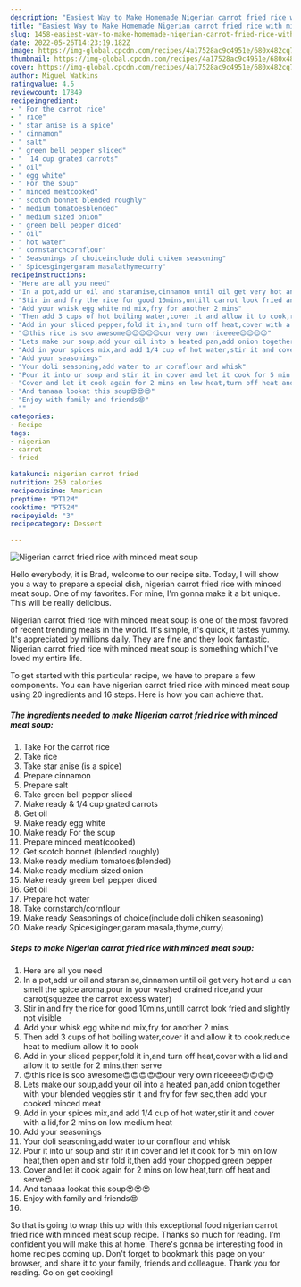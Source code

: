 ```yaml
---
description: "Easiest Way to Make Homemade Nigerian carrot fried rice with minced meat soup"
title: "Easiest Way to Make Homemade Nigerian carrot fried rice with minced meat soup"
slug: 1458-easiest-way-to-make-homemade-nigerian-carrot-fried-rice-with-minced-meat-soup
date: 2022-05-26T14:23:19.182Z
image: https://img-global.cpcdn.com/recipes/4a17528ac9c4951e/680x482cq70/nigerian-carrot-fried-rice-with-minced-meat-soup-recipe-main-photo.jpg
thumbnail: https://img-global.cpcdn.com/recipes/4a17528ac9c4951e/680x482cq70/nigerian-carrot-fried-rice-with-minced-meat-soup-recipe-main-photo.jpg
cover: https://img-global.cpcdn.com/recipes/4a17528ac9c4951e/680x482cq70/nigerian-carrot-fried-rice-with-minced-meat-soup-recipe-main-photo.jpg
author: Miguel Watkins
ratingvalue: 4.5
reviewcount: 17849
recipeingredient:
- " For the carrot rice"
- " rice"
- " star anise is a spice"
- " cinnamon"
- " salt"
- " green bell pepper sliced"
- "  14 cup grated carrots"
- " oil"
- " egg white"
- " For the soup"
- " minced meatcooked"
- " scotch bonnet blended roughly"
- " medium tomatoesblended"
- " medium sized onion"
- " green bell pepper diced"
- " oil"
- " hot water"
- " cornstarchcornflour"
- " Seasonings of choiceinclude doli chiken seasoning"
- " Spicesgingergaram masalathymecurry"
recipeinstructions:
- "Here are all you need"
- "In a pot,add ur oil and staranise,cinnamon until oil get very hot and u can smell the spice aroma,pour in your washed drained rice,and your carrot(squezee the carrot excess water)"
- "Stir in and fry the rice for good 10mins,untill carrot look fried and slightly not visible"
- "Add your whisk egg white nd mix,fry for another 2 mins"
- "Then add 3 cups of hot boiling water,cover it and allow it to cook,reduce heat to medium allow it to cook"
- "Add in your sliced pepper,fold it in,and turn off heat,cover with a lid and allow it to settle for 2 mins,then serve"
- "😍this rice is soo awesome😍😍😍😍😍our very own riceeee😍😍😍😍"
- "Lets make our soup,add your oil into a heated pan,add onion together with your blended veggies stir it and fry for few sec,then add your cooked minced meat"
- "Add in your spices mix,and add 1/4 cup of hot water,stir it and cover with a lid,for 2 mins on low medium heat"
- "Add your seasonings"
- "Your doli seasoning,add water to ur cornflour and whisk"
- "Pour it into ur soup and stir it in cover and let it cook for 5 min on low heat,then open and stir fold it,then add your chopped green pepper"
- "Cover and let it cook again for 2 mins on low heat,turn off heat and serve😍"
- "And tanaaa lookat this soup😍😍😍"
- "Enjoy with family and friends😍"
- ""
categories:
- Recipe
tags:
- nigerian
- carrot
- fried

katakunci: nigerian carrot fried 
nutrition: 250 calories
recipecuisine: American
preptime: "PT12M"
cooktime: "PT52M"
recipeyield: "3"
recipecategory: Dessert

---
```



![Nigerian carrot fried rice with minced meat soup](https://img-global.cpcdn.com/recipes/4a17528ac9c4951e/680x482cq70/nigerian-carrot-fried-rice-with-minced-meat-soup-recipe-main-photo.jpg)

Hello everybody, it is Brad, welcome to our recipe site. Today, I will show you a way to prepare a special dish, nigerian carrot fried rice with minced meat soup. One of my favorites. For mine, I'm gonna make it a bit unique. This will be really delicious.



Nigerian carrot fried rice with minced meat soup is one of the most favored of recent trending meals in the world. It's simple, it's quick, it tastes yummy. It's appreciated by millions daily. They are fine and they look fantastic. Nigerian carrot fried rice with minced meat soup is something which I've loved my entire life.


To get started with this particular recipe, we have to prepare a few components. You can have nigerian carrot fried rice with minced meat soup using 20 ingredients and 16 steps. Here is how you can achieve that.

<!--inarticleads1-->

##### The ingredients needed to make Nigerian carrot fried rice with minced meat soup:

1. Take  For the carrot rice
1. Take  rice
1. Take  star anise (is a spice)
1. Prepare  cinnamon
1. Prepare  salt
1. Take  green bell pepper sliced
1. Make ready  &amp; 1/4 cup grated carrots
1. Get  oil
1. Make ready  egg white
1. Make ready  For the soup
1. Prepare  minced meat(cooked)
1. Get  scotch bonnet (blended roughly)
1. Make ready  medium tomatoes(blended)
1. Make ready  medium sized onion
1. Make ready  green bell pepper diced
1. Get  oil
1. Prepare  hot water
1. Take  cornstarch/cornflour
1. Make ready  Seasonings of choice(include doli chiken seasoning)
1. Make ready  Spices(ginger,garam masala,thyme,curry)




<!--inarticleads2-->

##### Steps to make Nigerian carrot fried rice with minced meat soup:

1. Here are all you need
1. In a pot,add ur oil and staranise,cinnamon until oil get very hot and u can smell the spice aroma,pour in your washed drained rice,and your carrot(squezee the carrot excess water)
1. Stir in and fry the rice for good 10mins,untill carrot look fried and slightly not visible
1. Add your whisk egg white nd mix,fry for another 2 mins
1. Then add 3 cups of hot boiling water,cover it and allow it to cook,reduce heat to medium allow it to cook
1. Add in your sliced pepper,fold it in,and turn off heat,cover with a lid and allow it to settle for 2 mins,then serve
1. 😍this rice is soo awesome😍😍😍😍😍our very own riceeee😍😍😍😍
1. Lets make our soup,add your oil into a heated pan,add onion together with your blended veggies stir it and fry for few sec,then add your cooked minced meat
1. Add in your spices mix,and add 1/4 cup of hot water,stir it and cover with a lid,for 2 mins on low medium heat
1. Add your seasonings
1. Your doli seasoning,add water to ur cornflour and whisk
1. Pour it into ur soup and stir it in cover and let it cook for 5 min on low heat,then open and stir fold it,then add your chopped green pepper
1. Cover and let it cook again for 2 mins on low heat,turn off heat and serve😍
1. And tanaaa lookat this soup😍😍😍
1. Enjoy with family and friends😍
1. 




So that is going to wrap this up with this exceptional food nigerian carrot fried rice with minced meat soup recipe. Thanks so much for reading. I'm confident you will make this at home. There's gonna be interesting food in home recipes coming up. Don't forget to bookmark this page on your browser, and share it to your family, friends and colleague. Thank you for reading. Go on get cooking!

